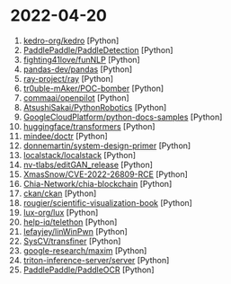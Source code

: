 # 2022-04-20

1. [kedro-org/kedro](https://github.com/kedro-org/kedro "A Python framework for creating reproducible, maintainable and modular data science code.") [Python]
2. [PaddlePaddle/PaddleDetection](https://github.com/PaddlePaddle/PaddleDetection "Object Detection toolkit based on PaddlePaddle. It supports object detection, instance segmentation, multiple object tracking and real-time multi-person keypoint detection.") [Python]
3. [fighting41love/funNLP](https://github.com/fighting41love/funNLP "中英文敏感词、语言检测、中外手机/电话归属地/运营商查询、名字推断性别、手机号抽取、身份证抽取、邮箱抽取、中日文人名库、中文缩写库、拆字词典、词汇情感值、停用词、反动词表、暴恐词表、繁简体转换、英文模拟中文发音、汪峰歌词生成器、职业名称词库、同义词库、反义词库、否定词库、汽车品牌词库、汽车零件词库、连续英文切割、各种中文词向量、公司名字大全、古诗词库、IT词库、财经词库、成语词库、地名词库、历史名人词库、诗词词库、医学词库、饮食词库、法律词库、汽车词库、动物词库、中文聊天语料、中文谣言数据、百度中文问答数据集、句子相似度匹配算法集合、bert资源、文本生成&摘要相关工具、cocoNLP信息抽取工具、国内电话号码正则匹配、清华大学XLORE:中英文跨语言百科知识图谱、清华大学人工智能技术…") [Python]
4. [pandas-dev/pandas](https://github.com/pandas-dev/pandas "Flexible and powerful data analysis / manipulation library for Python, providing labeled data structures similar to R data.frame objects, statistical functions, and much more") [Python]
5. [ray-project/ray](https://github.com/ray-project/ray "An open source framework that provides a simple, universal API for building distributed applications. Ray is packaged with RLlib, a scalable reinforcement learning library, and Tune, a scalable hyperparameter tuning library.") [Python]
6. [tr0uble-mAker/POC-bomber](https://github.com/tr0uble-mAker/POC-bomber "利用大量高威胁poc/exp快速获取目标权限，用于渗透和红队快速打点") [Python]
7. [commaai/openpilot](https://github.com/commaai/openpilot "openpilot is an open source driver assistance system. openpilot performs the functions of Automated Lane Centering and Adaptive Cruise Control for over 150 supported car makes and models.") [Python]
8. [AtsushiSakai/PythonRobotics](https://github.com/AtsushiSakai/PythonRobotics "Python sample codes for robotics algorithms.") [Python]
9. [GoogleCloudPlatform/python-docs-samples](https://github.com/GoogleCloudPlatform/python-docs-samples "Code samples used on cloud.google.com") [Python]
10. [huggingface/transformers](https://github.com/huggingface/transformers "🤗 Transformers: State-of-the-art Machine Learning for Pytorch, TensorFlow, and JAX.") [Python]
11. [mindee/doctr](https://github.com/mindee/doctr "docTR (Document Text Recognition) - a seamless, high-performing & accessible library for OCR-related tasks powered by Deep Learning.") [Python]
12. [donnemartin/system-design-primer](https://github.com/donnemartin/system-design-primer "Learn how to design large-scale systems. Prep for the system design interview. Includes Anki flashcards.") [Python]
13. [localstack/localstack](https://github.com/localstack/localstack "💻 A fully functional local AWS cloud stack. Develop and test your cloud & Serverless apps offline!") [Python]
14. [nv-tlabs/editGAN_release](https://github.com/nv-tlabs/editGAN_release "") [Python]
15. [XmasSnow/CVE-2022-26809-RCE](https://github.com/XmasSnow/CVE-2022-26809-RCE "") [Python]
16. [Chia-Network/chia-blockchain](https://github.com/Chia-Network/chia-blockchain "Chia blockchain python implementation (full node, farmer, harvester, timelord, and wallet)") [Python]
17. [ckan/ckan](https://github.com/ckan/ckan "CKAN is an open-source DMS (data management system) for powering data hubs and data portals. CKAN makes it easy to publish, share and use data. It powers catalog.data.gov, open.canada.ca/data, data.humdata.org among many other sites.") [Python]
18. [rougier/scientific-visualization-book](https://github.com/rougier/scientific-visualization-book "An open access book on scientific visualization using python and matplotlib") [Python]
19. [lux-org/lux](https://github.com/lux-org/lux "Automatically visualize your pandas dataframe via a single print! 📊 💡") [Python]
20. [help-iq/telethon](https://github.com/help-iq/telethon "") [Python]
21. [lefayjey/linWinPwn](https://github.com/lefayjey/linWinPwn "linWinPwn is a bash script that automates a number of Active Directory Enumeration and Vulnerability checks") [Python]
22. [SysCV/transfiner](https://github.com/SysCV/transfiner "Mask Transfiner for High-Quality Instance Segmentation, CVPR 2022") [Python]
23. [google-research/maxim](https://github.com/google-research/maxim "[CVPR 2022 Oral] Official repository for MAXIM: Multi-Axis MLP for Image Processing. SOTA for denoising, deblurring, deraining, dehazing, and enhancement.") [Python]
24. [triton-inference-server/server](https://github.com/triton-inference-server/server "The Triton Inference Server provides an optimized cloud and edge inferencing solution.") [Python]
25. [PaddlePaddle/PaddleOCR](https://github.com/PaddlePaddle/PaddleOCR "Awesome multilingual OCR toolkits based on PaddlePaddle (practical ultra lightweight OCR system, support 80+ languages recognition, provide data annotation and synthesis tools, support training and deployment among server, mobile, embedded and IoT devices)") [Python]
